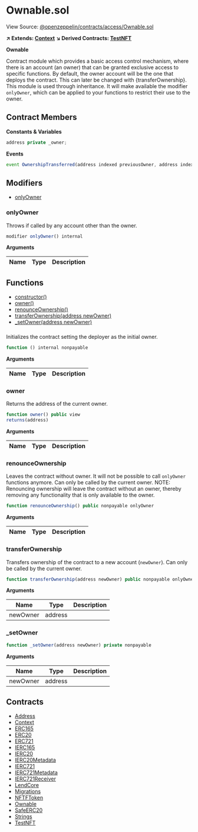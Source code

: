 # Ownable.sol

View Source: [@openzeppelin/contracts/access/Ownable.sol](../@openzeppelin/contracts/access/Ownable.sol)

**↗ Extends: [Context](Context.md)**
**↘ Derived Contracts: [TestNFT](TestNFT.md)**

**Ownable**

Contract module which provides a basic access control mechanism, where
 there is an account (an owner) that can be granted exclusive access to
 specific functions.
 By default, the owner account will be the one that deploys the contract. This
 can later be changed with {transferOwnership}.
 This module is used through inheritance. It will make available the modifier
 `onlyOwner`, which can be applied to your functions to restrict their use to
 the owner.

## Contract Members
**Constants & Variables**

```js
address private _owner;

```

**Events**

```js
event OwnershipTransferred(address indexed previousOwner, address indexed newOwner);
```

## Modifiers

- [onlyOwner](#onlyowner)

### onlyOwner

Throws if called by any account other than the owner.

```js
modifier onlyOwner() internal
```

**Arguments**

| Name        | Type           | Description  |
| ------------- |------------- | -----|

## Functions

- [constructor()](#)
- [owner()](#owner)
- [renounceOwnership()](#renounceownership)
- [transferOwnership(address newOwner)](#transferownership)
- [_setOwner(address newOwner)](#_setowner)

### 

Initializes the contract setting the deployer as the initial owner.

```js
function () internal nonpayable
```

**Arguments**

| Name        | Type           | Description  |
| ------------- |------------- | -----|

### owner

Returns the address of the current owner.

```js
function owner() public view
returns(address)
```

**Arguments**

| Name        | Type           | Description  |
| ------------- |------------- | -----|

### renounceOwnership

Leaves the contract without owner. It will not be possible to call
 `onlyOwner` functions anymore. Can only be called by the current owner.
 NOTE: Renouncing ownership will leave the contract without an owner,
 thereby removing any functionality that is only available to the owner.

```js
function renounceOwnership() public nonpayable onlyOwner 
```

**Arguments**

| Name        | Type           | Description  |
| ------------- |------------- | -----|

### transferOwnership

Transfers ownership of the contract to a new account (`newOwner`).
 Can only be called by the current owner.

```js
function transferOwnership(address newOwner) public nonpayable onlyOwner 
```

**Arguments**

| Name        | Type           | Description  |
| ------------- |------------- | -----|
| newOwner | address |  | 

### _setOwner

```js
function _setOwner(address newOwner) private nonpayable
```

**Arguments**

| Name        | Type           | Description  |
| ------------- |------------- | -----|
| newOwner | address |  | 

## Contracts

* [Address](Address.md)
* [Context](Context.md)
* [ERC165](ERC165.md)
* [ERC20](ERC20.md)
* [ERC721](ERC721.md)
* [IERC165](IERC165.md)
* [IERC20](IERC20.md)
* [IERC20Metadata](IERC20Metadata.md)
* [IERC721](IERC721.md)
* [IERC721Metadata](IERC721Metadata.md)
* [IERC721Receiver](IERC721Receiver.md)
* [LendCore](LendCore.md)
* [Migrations](Migrations.md)
* [NFTFToken](NFTFToken.md)
* [Ownable](Ownable.md)
* [SafeERC20](SafeERC20.md)
* [Strings](Strings.md)
* [TestNFT](TestNFT.md)
